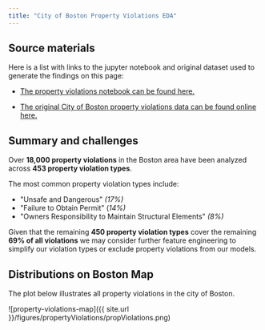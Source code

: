 ```yaml
---
title: "City of Boston Property Violations EDA"
---
```


## Source materials 

Here is a list with links to the jupyter notebook and original dataset used to generate the findings on this page:

- [The property violations notebook can be found here.](https://github.com/sedelmeyer/predicting-crime/blob/master/notebooks/016_EDA_property_violations.ipynb)

- [The original City of Boston property violations data can be found online here.](https://data.boston.gov/dataset/building-and-property-violations1)

## Summary and challenges

Over **18,000 property violations** in the Boston area have been analyzed across **453 property violation types**. 

The most common property violation types include: 
- "Unsafe and Dangerous" *(17%)*
- "Failure to Obtain Permit" (*14%)*
- "Owners Responsibility to Maintain Structural Elements" *(8%)*

Given that the remaining **450 property violation types** cover the remaining **69% of all violations** we may consider further feature engineering to simplify our violation types or exclude property violations from our models. 

## Distributions on Boston Map

The plot below illustrates all property violations in the city of Boston.

![property-violations-map]({{ site.url }}/figures/propertyViolations/propViolations.png)
